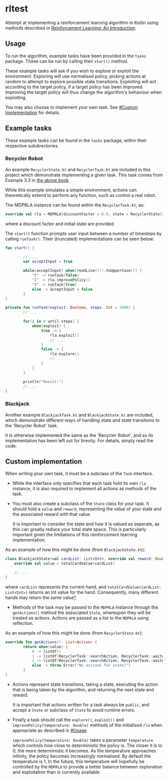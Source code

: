 # rltest

Attempt at implementing a reinforcement learning algorithm in Kotlin using methods described in [Reinforcement Learning: An Introduction](http://incompleteideas.net/book/RLbook2018.pdf).

## Usage
To run the algorithm, example tasks have been provided in the `tasks` package. These can be run by calling their `start()` method.

These example tasks will ask if you wish to explore or exploit the environment. Exploring will use normalised policy, picking actions at random to attempt to explore possible state transitions. Exploiting will act according to the target policy, if a target policy has been improved. Improving the target policy will thus change the algorithm's behaviour when exploiting.

You may also choose to implement your own task. See [#Custom Implementation](#custom-implementation) for details.

## Example tasks
These example tasks can be found in the `tasks` package, within their respective subdirectories.

### Recycler Robot
An example `RecyclerState.kt` and `RecyclerTask.kt` are included in this project which demonstrate implementing a given task. This task comes from Example 3.3 in [the above book](http://incompleteideas.net/book/RLbook2018.pdf).

While this example simulates a simple environment, actions can theoretically extend to perform any function, such as control a real robot.

The MDPRLA instance can be found within the `RecyclerTask.kt`, as:

```kotlin
override val rla = MDPRLA(discountFactor = 0.9, state = RecyclerState(2, 0.0), task = this)
```

where a discount factor and initial state are provided.

The `start()` function prompts user input between a number of timesteps by calling `runTask()`. Their (truncated) implementations can be seen below:

```kotlin
fun start() {

        // ...
        var acceptInput = true

        while(acceptInput) when(readLine()!!.toUpperCase()) {
            "E" -> runTask(false)
            "I" -> rla.improvePolicy()
            "X" -> runTask(true)
            else -> acceptInput = false
        }
}
```

```kotlin
private fun runTask(exploit: Boolean, steps: Int = 1000) {
        // ...

        for(i in 0 until steps) {
            when(exploit) {
                true -> {
                    rla.exploit()
                    // ...
                }
                false -> {
                    rla.explore()
                    // ...
                }
            }
        }

        println("Result:")
        // ...
}
```

### Blackjack
Another example `BlackjackTask.kt` and `BlackjackState.kt` are included, which demonstrate different ways of handling state and state transitions to the 'Recycler Robot' task.

It is otherwise implemented the same as the 'Recycler Robot', and so its implementation has been left out for brevity. For details, simply read the code.

## Custom implementation
When writing your own task, it must be a subclass of the `Task` interface.

- While the interface only specifies that each task hold its own `rla` instance, it is also required to implement all actions as methods of the task.

 - You must also create a subclass of the `State` class for your task. It should hold a `value` and `reward`, representing the value of your state and the associated reward with that value.

    It is important to consider the state and how it is valued as seperate, as this can greatly reduce your total state space. This is particularly important given the limitations of this reinforcement learning implementation.

As an example of how this might be done (from `BlackjackState.kt`):
```kotlin
class BlackjackState(val cardList: List<Int>, override val reward: Double) : State() {
    override val value = totalCardValue(cardList)

    // ...
}
```

where `cardList` represents the current hand, and `totalCardValue(cardList: List<Int>)` returns an Int value for the hand. Consequently, many different hands may return the same value[\*]().

 - Methods of the task may be passed to the `MDPRLA` instance through the `getActions()` method the associated `State`, whereupon they will be treated as actions. Actions are passed as a list to the `MDPRLA` using reflection.

As an example of how this might be done (from `RecyclerState.kt`):
```kotlin
override fun getActions(): List<Action> {
        return when(value) {
            0 -> listOf()
            1 -> listOf(RecyclerTask::searchAction, RecyclerTask::waitAction, RecyclerTask::rechargeAction)
            2 -> listOf(RecyclerTask::searchAction, RecyclerTask::waitAction)
            else -> throw Error("No actions for state!")
        }
}
```

 - Actions represent state transitions, taking a state, executing the action that is being taken by the algorithm, and returning the next state and reward.

    It is important that actions written for a task always be `public`, and accept a `State` or subclass of `State` to avoid runtime errors.

 - Finally a task should call the `explore()`, `exploit()` and `improvePolicy(temperature: Double)` methods of the initialised `rla` when appropriate as described in [#Usage](#usage).

    `improvePolicy(temperature: Double)` takes a parameter `temperature` which controls how close to deterministic the policy is. The closer it is to 0, the more deterministic it becomes. As the temperature approaches infinity, the policy becomes increasingly normalised. By default the temperature is 1. In the future, this temperature will hopefully be controlled by the `MDPRLA` to provide a better balance between exploration and exploitation than is currently available.
